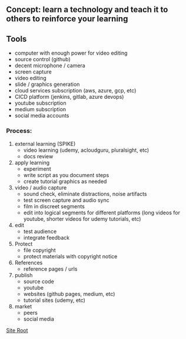 ## Concept: learn a technology and teach it to others to reinforce your learning

## Tools
* computer with enough power for video editing
* source control (github)
* decent microphone / camera
* screen capture
* video editing
* slide / graphics generation
* cloud services subscription (aws, azure, gcp, etc)
* CICD platform (jenkins, gitlab, azure devops)
* youtube subscription
* medium subscription
* social media accounts

### Process:
1. external learning (SPIKE)
    * video learning (udemy, acloudguru, pluralsight, etc)
    * docs review
2. apply learning
    * experiment
    * write script as you document steps
    * create tutorial graphics as needed
3. video / audio capture
    * sound check, eliminate distractions, noise artifacts
    * test screen capture and audio sync
    * film in discreet segments
    * edit into logical segments for different platforms (long videos for youtube, shorter videos for udemy tutorials, etc)
4. edit
    * test audience
    * integrate feedback
5. Protect
    * file copyright
    * protect materials with copyright notice
6. References
    * reference pages / urls
7. publish
    * source code
    * youtube
    * websites (github pages, medium, etc)
    * tutorial sites (udemy, etc)
8. market
    * peers
    * social media
   
   
  [Site Root](https://linuxlsr.github.io)